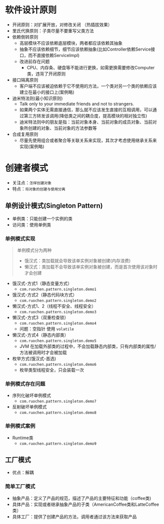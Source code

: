 # 软件设计原则
- 开闭原则：对扩展开放，对修改关闭 （热插拔效果）
- 里氏代换原则：子类尽量不要重写父类方法
- 依赖倒转原则 
  - 高层模块不应该依赖底层模块，两者都应该依赖其抽象
  - 抽象不应该依赖细节，细节应该依赖抽象(比如Controller依赖Service接口，而不直接依赖ServiceImpl)
  - 改进前存在问题
    - CPU、内存条、硬盘等不能进行更换，如需更换需要修改Computer类，违背了开闭原则
- 接口隔离原则
  - 客户端不应该被迫依赖于它不使用的方法，一个类对另一个类的依赖应该建立在最小的接口上(案例略)
- 迪米特法则(最小知识原则)
  - Talk only to your immediate friends and not to strangers.
  - 如果两个实体无需直接通信，那么就不应该发生直接的互相调用，可以通过第三方转发该调用(降低类之间的耦合度，提高模块的相对独立性)
  - 迪米特法则中的朋友是指：当前对象本身、当前对象的成员对象、当前对象所创建的对象、当前对象的方法参数等
- 合成复用原则
  - 尽量先使用组合或者聚合等关联关系来实现，其次才考虑使用继承关系来实现(案例略)
  

# 创建者模式
- 关注点：`怎样创建对象`
- 特点：`将对象的创建与使用分离`

## 单例设计模式(Singleton Pattern)
- 单例类：只能创建一个实例的类
- 访问类：使用单例类

### 单例模式实现
>单例模式分为两种
> - 饿汉式：类加载就会导致该单实例对象被创建(内存浪费)
> - 懒汉式：类加载不会导致该单实例对象被创建，而是首次使用该对象时才会创建

- 饿汉式-方式1（静态变量方式）
  - `com.ruochen.pattern.singleton.demo1`
- 饿汉式-方式2（静态代码块方式）
  - `com.ruochen.pattern.singleton.demo2`
- 懒汉式-方式1、2（线程不安全、线程安全）
  - `com.ruochen.pattern.singleton.demo3`
- 懒汉式-方式3（双重检查锁）
  - `com.ruochen.pattern.singleton.demo4`
  - 问题：空指针 使用 `volatile`
- 懒汉式-方式4（静态内部类）
  - `com.ruochen.pattern.singleton.demo5`
  - JVM 在加载外部类的过程中，不会加载静态内部类，只有内部类的属性/方法被调用时才会被加载
- 枚举方式(饿汉式-首选)
  - `com.ruochen.pattern.singleton.demo6`
  - 枚举类型线程安全，只会装载一次

### 单例模式存在问题
- 序列化破坏单例模式
  - `com.ruochen.pattern.singleton.demo7`
- 反射破坏单例模式
  - `com.ruochen.pattern.singleton.demo8`
    
### 单例模式案例
- Runtime类
  - `com.ruochen.pattern.singleton.demo9`
  
## 工厂模式
- 优点：解耦

### 简单工厂模式
- 抽象产品：定义了产品的规范，描述了产品的主要特征和功能（coffee类)
- 具体产品：实现或者继承抽象产品的子类（AmericanCoffee类和LatteCoffee类）
- 具体工厂：提供了创建产品的方法，调用者通过该方法来获取产品

